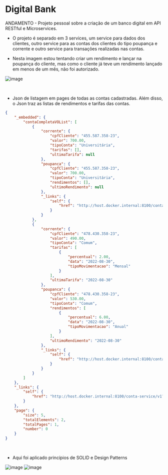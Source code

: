 # Digital Bank
ANDAMENTO - Projeto pessoal sobre a criação de um banco digital em API RESTful e Microservices.

* O projeto é separado em 3 services, um service para dados dos clientes, outro service para as contas dos clientes do tipo poupança e corrente e outro service para transações realizadas nas contas.

* Nesta imagem estou tentando criar um rendimento e lançar na poupança do cliente, mas como o cliente já teve um rendimento lançado em menos de um mês, não foi autorizado.

![image](https://user-images.githubusercontent.com/101612046/187562309-12b80616-5d94-4b16-a8b1-a4c3cf692107.png)

</br>

* Json de listagem em pages de todas as contas cadastradas. Além disso, o Json traz as listas de rendimentos e tarifas das contas. 

```json
{
    "_embedded": {
        "contaCompletaVOList": [
            {
                "corrente": {
                    "cpfCliente": "455.587.358-23",
                    "valor": 700.00,
                    "tipoConta": "Universitária",
                    "tarifas": [],
                    "ultimaTarifa": null
                },
                "poupanca": {
                    "cpfCliente": "455.587.358-23",
                    "valor": 700.00,
                    "tipoConta": "Universitária",
                    "rendimentos": [],
                    "ultimoRendimento": null
                },
                "_links": {
                    "self": {
                        "href": "http://host.docker.internal:8100/conta-service/v1/455.587.358-23"
                    }
                }
            },
            {
                "corrente": {
                    "cpfCliente": "478.430.358-23",
                    "valor": 490.00,
                    "tipoConta": "Comum",
                    "tarifas": [
                        {
                            "percentual": 2.00,
                            "data": "2022-08-30",
                            "tipoMovimentacao": "Mensal"
                        }
                    ],
                    "ultimaTarifa": "2022-08-30"
                },
                "poupanca": {
                    "cpfCliente": "478.430.358-23",
                    "valor": 530.00,
                    "tipoConta": "Comum",
                    "rendimentos": [
                        {
                            "percentual": 6.00,
                            "data": "2022-08-30",
                            "tipoMovimentacao": "Anual"
                        }
                    ],
                    "ultimoRendimento": "2022-08-30"
                },
                "_links": {
                    "self": {
                        "href": "http://host.docker.internal:8100/conta-service/v1/478.430.358-23"
                    }
                }
            }
        ]
    },
    "_links": {
        "self": {
            "href": "http://host.docker.internal:8100/conta-service/v1?page=0&size=5&direction=asc"
        }
    },
    "page": {
        "size": 5,
        "totalElements": 2,
        "totalPages": 1,
        "number": 0
    }
}
```
</br>

* Aqui foi aplicado princípios de SOLID e Design Patterns

![image](https://user-images.githubusercontent.com/101612046/187564830-3fb9eb85-92b0-4778-870d-226e68df45ad.png)
![image](https://user-images.githubusercontent.com/101612046/187565721-16609dff-4ca8-4405-aab0-b8041ed6c870.png)



